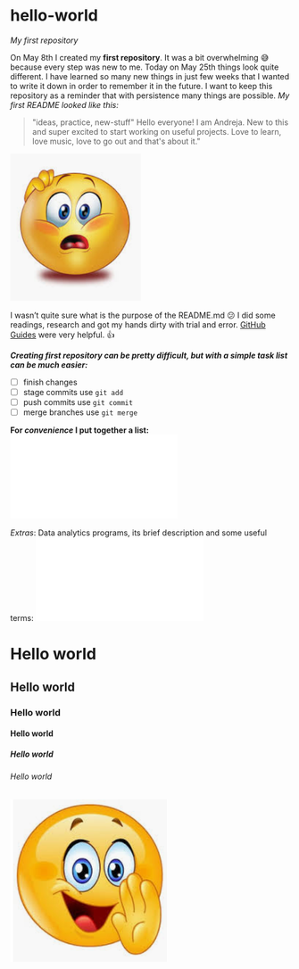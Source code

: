 # hello-world
*My first repository*

On May 8th I created my **first repository**. It was a bit overwhelming :sweat_smile: because every step was new to me. Today on May 25th things look quite different. I have learned so many new things in just few weeks that I wanted to write it down in order to remember it in the future. I want to keep this repository as a reminder that with persistence many things are possible.
*My first README looked like this:*
>"ideas, practice, new-stuff"
>Hello everyone! 
>I am Andreja. New to this and super excited to start working on useful projects.
>Love to learn, love music, love to go out and that's about it."

![](images/Emoji.PNG)

I wasn’t quite sure what is the purpose of the README.md :confused:
I did some readings, research and got my hands dirty with trial and error. 
[GitHub Guides]( https://guides.github.com/) were very helpful. :+1:

***Creating first repository can be pretty difficult, but with a simple task list can be much easier:***
- [ ]  finish changes
-	[ ] stage commits use `git add`
-	[ ] push commits use `git commit`
-	[ ] merge branches use `git merge`

**For _convenience_ I put together a list:** ![GitBasics](GitBasics.pdf)

*Extras*:
Data analytics programs, its brief description and some useful terms:
![CheckItOut](NewTerminology.pdf)

  <h1> Hello world </h1>
  <h2> Hello world </h2>
  <h3> Hello world </h3>
  <h4> Hello world </h4>
  <h5> Hello world </h5>
  <h6> Hello world </h6>
 
![](images/Emoji2.PNG)
